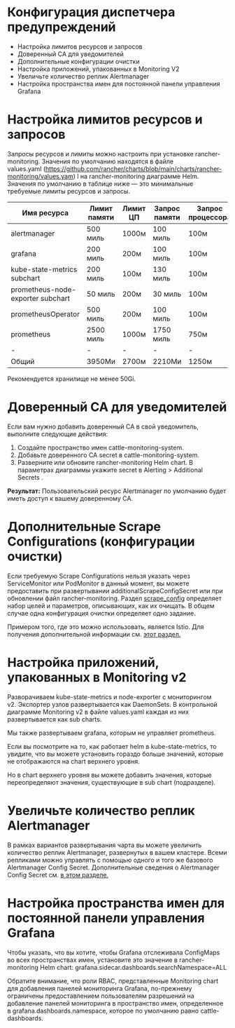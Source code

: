 # Конфигурация диспетчера предупреждений
-	Настройка лимитов ресурсов и запросов
-	Доверенный CA для уведомителей
-	Дополнительные конфигурации очистки
-	Настройка приложений, упакованных в Monitoring V2
-	Увеличьте количество реплик Alertmanager
-	Настройка пространства имен для постоянной панели управления Grafana


# Настройка лимитов ресурсов и запросов
Запросы ресурсов и лимиты можно настроить при установке rancher-monitoring.
Значения по умолчанию находятся в файле values.yaml (https://github.com/rancher/charts/blob/main/charts/rancher-monitoring/values.yam) l на rancher-monitoring диаграмме Helm.
Значения по умолчанию в таблице ниже — это минимальные требуемые лимиты ресурсов и запросы.

|Имя ресурса	|Лимит памяти	|Лимит ЦП	|Запрос памяти	|Запрос процессора|
|-|-|-|-|-|
|alertmanager	|500 миль|	1000м	|100 миль	|100м|
|grafana|	200 миль|	200м	|100 миль	|100м
|kube-state-metrics subchart	|200 миль|	100м	|130 миль|	100м|
|prometheus-node-exporter subchart|	50 миль	|200м	|30 миль|	100м|
|prometheusOperator|	500 миль|	200м|	100 миль|	100м|
|prometheus|	2500 миль	|1000м	|1750 миль|	750м|
|-|-|-|-|-|
|Общий	|3950Ми|	2700м	|2210Ми|	1250м|

Рекомендуется хранилище не менее 50Gi.

# Доверенный CA для уведомителей
Если вам нужно добавить доверенный CA в свой уведомитель, выполните следующие действия:
1.	Создайте пространство имен cattle-monitoring-system.
2.	Добавьте доверенного CA secret в cattle-monitoring-system.
3.	Разверните или обновите rancher-monitoring Helm chart. В параметрах диаграммы укажите secret в Alerting > Additional Secrets .

**Результат:** Пользовательский ресурс Alertmanager по умолчанию будет иметь доступ к вашему доверенному CA.

# Дополнительные Scrape Configurations  (конфигурации очистки)

Если требуемую Scrape Configurations нельзя указать через ServiceMonitor или PodMonitor в данный момент, вы можете предоставить при развертывании additionalScrapeConfigSecret или при обновлении файл rancher-monitoring.
Раздел [scrape_config](https://prometheus.io/docs/prometheus/latest/configuration/configuration/#scrape_config)  определяет набор целей и параметров, описывающих, как их очищать. В общем случае одна конфигурация очистки определяет одно задание.

Примером того, где это можно использовать, является Istio. Для получения дополнительной информации см. [этот раздел.](https://github.com/rancher/docs/blob/master/content/rancher/v2.6/en/monitoring-alerting/configuration/helm-chart-options/%7B%7B%3Cbaseurl%3E%7D%7D/rancher/v2.6/en/istio/configuration-reference/selectors-and-scrape)

# Настройка приложений, упакованных в Monitoring v2

Разворачиваем kube-state-metrics и node-exporter с мониторингом v2. Экспортер узлов развертывается как DaemonSets. В контрольной диаграмме Monitoring v2 в файле values.yaml каждая из них развертывается как sub charts.

Мы также развертываем grafana, которым не управляет prometheus.

Если вы посмотрите на то, как работает helm в kube-state-metrics, то увидите, что вы можете установить гораздо больше значений, которые не отображаются на chart верхнего уровня.

Но в chart верхнего уровня вы можете добавить значения, которые переопределяют значения, существующие в sub chart (подразделе).

# Увеличьте количество реплик Alertmanager

В рамках вариантов развертывания чарта вы можете увеличить количество реплик Alertmanager, развернутых в вашем кластере. Всеми репликами можно управлять с помощью одного и того же базового Alertmanager Config Secret. Дополнительные сведения о Alertmanager Config Secret см. [в этом разделе.](https://github.com/rancher/docs/tree/master/content/rancher/v2.6/en/monitoring-alerting/configuration/advanced/alertmanager#multiple-alertmanager-replicas)

# Настройка пространства имен для постоянной панели управления Grafana

Чтобы указать, что вы хотите, чтобы Grafana отслеживала ConfigMaps во всех пространствах имен, установите это значение в rancher-monitoring Helm chart:
grafana.sidecar.dashboards.searchNamespace=ALL

Обратите внимание, что роли RBAC, представленные Monitoring chart для добавления панелей мониторинга Grafana, по-прежнему ограничены предоставлением пользователям разрешений на добавление панелей мониторинга в пространство имен, определенное в grafana.dashboards.namespace, которое по умолчанию равно cattle-dashboards.
